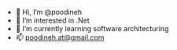 - 👋 Hi, I’m @poodineh
- 👀 I’m interested in .Net 
- 🌱 I’m currently learning software architecturing 
- 📫 poodineh.at@gmail.com

